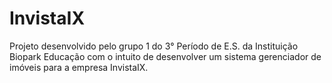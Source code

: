 # InvistaIX
Projeto desenvolvido pelo grupo 1 do 3° Período de E.S. da Instituição Biopark Educação com o intuito de desenvolver um sistema gerenciador de imóveis para a empresa InvistaIX.

